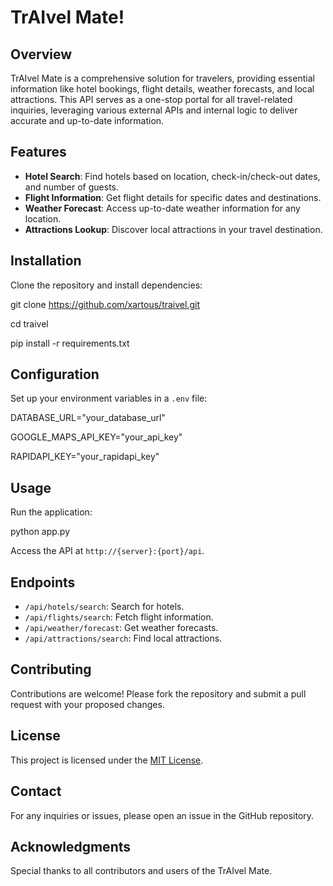 # TrAIvel Mate!

## Overview
TrAIvel Mate is a comprehensive solution for travelers, providing essential information like hotel bookings, flight details, weather forecasts, and local attractions. This API serves as a one-stop portal for all travel-related inquiries, leveraging various external APIs and internal logic to deliver accurate and up-to-date information.

## Features
- **Hotel Search**: Find hotels based on location, check-in/check-out dates, and number of guests.
- **Flight Information**: Get flight details for specific dates and destinations.
- **Weather Forecast**: Access up-to-date weather information for any location.
- **Attractions Lookup**: Discover local attractions in your travel destination.

## Installation
Clone the repository and install dependencies:

git clone https://github.com/xartous/traivel.git

cd traivel

pip install -r requirements.txt

## Configuration
Set up your environment variables in a `.env` file:

DATABASE_URL="your_database_url"

GOOGLE_MAPS_API_KEY="your_api_key"

RAPIDAPI_KEY="your_rapidapi_key"

## Usage
Run the application:

python app.py

Access the API at `http://{server}:{port}/api`.

## Endpoints
- `/api/hotels/search`: Search for hotels.
- `/api/flights/search`: Fetch flight information.
- `/api/weather/forecast`: Get weather forecasts.
- `/api/attractions/search`: Find local attractions.

## Contributing
Contributions are welcome! Please fork the repository and submit a pull request with your proposed changes.

## License
This project is licensed under the [MIT License](LICENSE.md).

## Contact
For any inquiries or issues, please open an issue in the GitHub repository.

## Acknowledgments
Special thanks to all contributors and users of the TrAIvel Mate.
